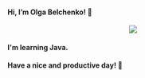 #### Hi, I’m Olga Belchenko! 👋
<p align="center">
  <img src="https://github.com/OlgaBelchenko/OlgaBelchenko/assets/41056186/0d84ebd2-bd0b-4598-b011-f7f5c7501fb1" />
</p>

#### I'm learning Java.
#### Have a nice and productive day! 🌹
